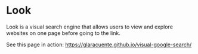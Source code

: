 <h1>Look</h1>

Look is a visual search engine that allows users to view and explore websites on one page before going to the link.

See this page in action: https://glaracuente.github.io/visual-google-search/
